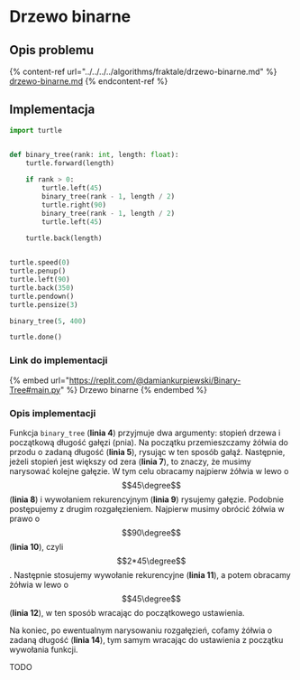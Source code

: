 # Drzewo binarne

## Opis problemu

{% content-ref url="../../../../algorithms/fraktale/drzewo-binarne.md" %}
[drzewo-binarne.md](../../../../algorithms/fraktale/drzewo-binarne.md)
{% endcontent-ref %}

## Implementacja

```python
import turtle


def binary_tree(rank: int, length: float):
    turtle.forward(length)
    
    if rank > 0:
        turtle.left(45)
        binary_tree(rank - 1, length / 2)
        turtle.right(90)
        binary_tree(rank - 1, length / 2)
        turtle.left(45)
        
    turtle.back(length)


turtle.speed(0)
turtle.penup()
turtle.left(90)
turtle.back(350)
turtle.pendown()
turtle.pensize(3)

binary_tree(5, 400)

turtle.done()
```

### Link do implementacji

{% embed url="https://replit.com/@damiankurpiewski/Binary-Tree#main.py" %}
Drzewo binarne
{% endembed %}

### Opis implementacji

Funkcja `binary_tree` (**linia 4**) przyjmuje dwa argumenty: stopień drzewa i początkową długość gałęzi (pnia). Na początku przemieszczamy żółwia do przodu o zadaną długość (**linia 5**), rysując w ten sposób gałąź. Następnie, jeżeli stopień jest większy od zera (**linia 7**), to znaczy, że musimy narysować kolejne gałęzie. W tym celu obracamy najpierw żółwia w lewo o $$45\degree$$ (**linia 8**) i wywołaniem rekurencyjnym (**linia 9**) rysujemy gałęzie. Podobnie postępujemy z drugim rozgałęzieniem. Najpierw musimy obrócić żółwia w prawo o $$90\degree$$ (**linia 10**), czyli $$2*45\degree$$. Następnie stosujemy wywołanie rekurencyjne (**linia 11**), a potem obracamy żółwia w lewo o $$45\degree$$ (**linia 12**), w ten sposób wracając do początkowego ustawienia.

Na koniec, po ewentualnym narysowaniu rozgałęzień, cofamy żółwia o zadaną długość (**linia 14**), tym samym wracając do ustawienia z początku wywołania funkcji.

TODO

